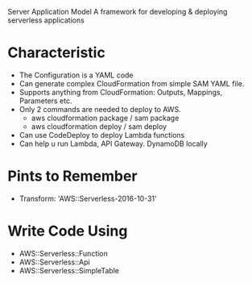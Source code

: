 Server Application Model
A framework for developing & deploying serverless applications

# Characteristic
- The Configuration is a YAML code
- Can generate complex CloudFormation from simple SAM YAML file.
- Supports anything from CloudFormation: Outputs, Mappings, Parameters etc.
- Only 2 commands are needed to deploy to AWS.
    - aws cloudformation package / sam package
    - aws cloudformation deploy / sam deploy
- Can use CodeDeploy to deploy Lambda functions
- Can help u run Lambda, API Gateway. DynamoDB locally

# Pints to Remember
- Transform: 'AWS::Serverless-2016-10-31'

# Write Code Using
- AWS::Serverless::Function
- AWS::Serverless::Api
- AWS::Serverless::SimpleTable
